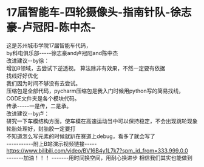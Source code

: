 # 17届智能车-四轮摄像头-指南针队-徐志豪-卢冠阳-陈中杰-
这是苏州城市学院17届智能车代码，  
by科电俱乐部-----徐志豪and卢冠阳and陈中杰  
改进建议--by徐：  
增加8领域，去尝试下逆透视。
算法除非有效果，不然一定要有依据  
找线好好优化  
我们因为时间不够没有去尝试。    
压缩包是全部代码，pycharm压缩包是我入门时候用python写的简易找线，   
CODE文件夹是各个模块代码。  
传承-----一是传，二是承。  
改进建议--by卢：  
研究一下车模结构方面，使车模在高速运动当中可以保持稳定，不会出现跳轮现象  
轮胎处理好，封胎胶一定要打  
不知道怎么写元素的时候就趴在赛道上debug，看多了就会写了  
-----------附上B站演示视频链接-----  
https://www.bilibili.com/video/BV16B4y1L7k7?spm_id_from=333.999.0.0  
-------加油！！！
       -------用时间换空间，用耐心换进步  相信我们其实也能做到
